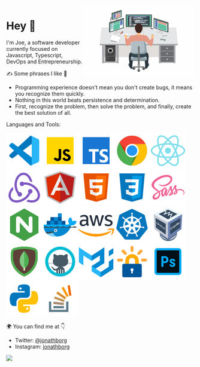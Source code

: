 <img align="right" src="https://github.com/jonathborg/jonathborg/blob/master/images/developer.png" width="300"/>

# Hey 👀

I'm Joe, a software developer currently focused on Javascript, Typescript, DevOps and Entrepreneurship.

✍ Some phrases I like 📒
- Programming experience doesn't mean you don't create bugs, it means you recognize them quickly.
- Nothing in this world beats persistence and determination.
- First, recognize the problem, then solve the problem, and finally, create the best solution of all.

Languages and Tools:

<img src="https://github.com/jonathborg/jonathborg/blob/master/images/icons8-visual-studio-code-2019.svg"/><img src="https://github.com/jonathborg/jonathborg/blob/master/images/icons8-javascript.svg"/><img src="https://github.com/jonathborg/jonathborg/blob/master/images/icons8-typescript.svg"/><img src="https://github.com/jonathborg/jonathborg/blob/master/images/icons8-chrome.svg"/><img src="https://github.com/jonathborg/jonathborg/blob/master/images/icons8-react-native.svg"/><img src="https://github.com/jonathborg/jonathborg/blob/master/images/icons8-redux.svg"/><img src="https://github.com/jonathborg/jonathborg/blob/master/images/icons8-angularjs.svg"/><img src="https://github.com/jonathborg/jonathborg/blob/master/images/icons8-html-5.svg"/><img src="https://github.com/jonathborg/jonathborg/blob/master/images/icons8-css3.svg"/><img src="https://github.com/jonathborg/jonathborg/blob/master/images/icons8-sass.svg"/><img src="https://github.com/jonathborg/jonathborg/blob/master/images/icons8-nginx.svg"/><img src="https://github.com/jonathborg/jonathborg/blob/master/images/icons8-docker.svg"/><img src="https://github.com/jonathborg/jonathborg/blob/master/images/icons8-amazon-web-services.svg"/><img src="https://github.com/jonathborg/jonathborg/blob/master/images/icons8-kubernetes.svg"/><img src="https://github.com/jonathborg/jonathborg/blob/master/images/icons8-virtualbox.svg"/><img src="https://github.com/jonathborg/jonathborg/blob/master/images/icons8-mongodb.svg"/><img src="https://github.com/jonathborg/jonathborg/blob/master/images/icons8-github.svg"/><img src="https://github.com/jonathborg/jonathborg/blob/master/images/icons8-material-ui.svg"/><img src="https://github.com/jonathborg/jonathborg/blob/master/images/icons8-let's-encrypt.svg"/><img src="https://github.com/jonathborg/jonathborg/blob/master/images/icons8-adobe-photoshop.svg"/><img src="https://github.com/jonathborg/jonathborg/blob/master/images/icons8-python.svg"/><img src="https://github.com/jonathborg/jonathborg/blob/master/images/icons8-stack-overflow.svg"/>

🌍 You can find me at 👇
- Twitter: [@jonathborg](https://twitter.com/jonathborg)
- Instagram: [jonathborg](https://www.instagram.com/jonathborg)

![](https://komarev.com/ghpvc/?username=jonathborg&color=blue&style=flat-square&label=PROFILE+VIEWS)
